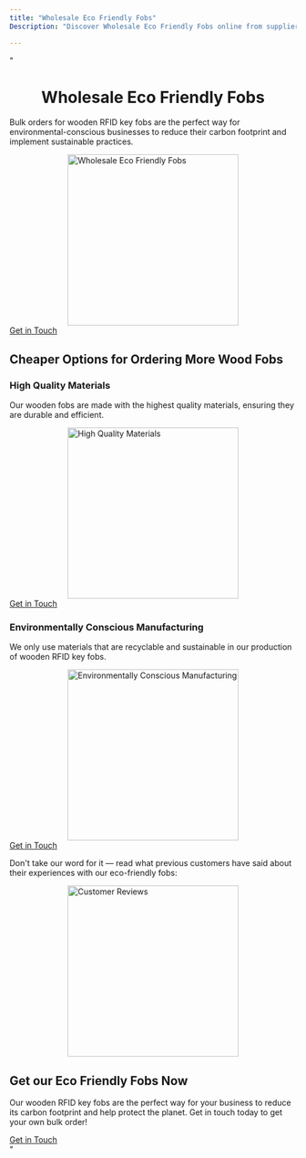 ```yaml
---
title: "Wholesale Eco Friendly Fobs"
Description: "Discover Wholesale Eco Friendly Fobs online from suppliers who are dedicated to creating sustainable, environmentally conscious products. Reduce your carbon footprint and promote sustainability with our top-quality fobs, perfect for any environmental-conscious business."

---
```


"<h1 style="text-align: center;">Wholesale Eco Friendly Fobs</h1>
  <p>Bulk orders for wooden RFID key fobs are the perfect way for environmental-conscious businesses to reduce their carbon footprint and implement sustainable practices. 
  </p>
  <img src="/img/doors/220.webp" alt="Wholesale Eco Friendly Fobs" style="display:block; margin-left: auto; margin-right: auto; width: 300px;">
  <a href="/contact" class="btn btn-primary" style="display: block; margin-left: auto; margin-right: auto;">Get in Touch</a>
<h2>Cheaper Options for Ordering More Wood Fobs</h2>
  <section>
  <h3>High Quality Materials</h3>
  <p>Our wooden fobs are made with the highest quality materials, ensuring they are durable and efficient.</p>
  <img src="/img/doors/221.webp" alt="High Quality Materials" style="display:block; margin-left: auto; margin-right: auto; width: 300px;">
  <a href="/contact" class="btn btn-primary" style="display: block; margin-left: auto; margin-right: auto;">Get in Touch</a>
  </section>
  <section>
  <h3>Environmentally Conscious Manufacturing</h3>
  <p>We only use materials that are recyclable and sustainable in our production of wooden RFID key fobs.</p>
  <img src="/img/doors/222.webp" alt="Environmentally Conscious Manufacturing" style="display:block; margin-left: auto; margin-right: auto; width: 300px;">
  <a href="/contact" class="btn btn-primary" style="display: block; margin-left: auto; margin-right: auto;">Get in Touch</a>
  </section>
<p>Don't take our word for it — read what previous customers have said about their experiences with our eco-friendly fobs:</p> 
  <img src="/img/doors/223.webp" alt="Customer Reviews" style="display:block; margin-left: auto; margin-right: auto; width: 300px;">
<h2>Get our Eco Friendly Fobs Now</h2>
<p>Our wooden RFID key fobs are the perfect way for your business to reduce its carbon footprint and help protect the planet. Get in touch today to get your own bulk order!</p>
<a href="/contact" class="btn btn-primary" style="display: block; margin-left: auto; margin-right: auto;">Get in Touch</a>"
